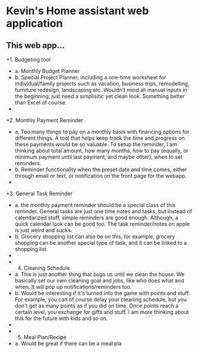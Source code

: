 # Kevin's Home assistant web application

## This web app...
+1. Budgeting tool 
+ a. Monthly Budget Planner
+ b. Special Project Planner, including a one-time worksheet for individual/family projects such as vacation, business trips, remodelling, furniture redesign, landscaping etc. Wouldn't mind all manual inputs in the beginning, just need a simplisitic yet clean look. Something better than Excel of course.
+
+2. Monthly Payment Reminder
+ a. Too many things to pay on a monthly basis with financing options for different things. A tool that helps keep track the time and progress on these payments would be so valuable. To setup the reminder, I am thinking about total amount, how many months, how to pay (equally, or minimum payment until last payment, and maybe other), when to set reminders.
+ b. Reminder functionality when the preset date and time comes, either through email or text, or notification on the front page for the webapp.  
+
+3. General Task Reminder
+ a. the monthly payment reminder should be a special class of this reminder. General tasks are just one time notes and tasks, but instead of calendarized stuff, simple reminders are good enough. Although, a quick calendar look can be good too. The task reminder/notes on apple is just weird and sucks.  
+ b. Grocery shopping list can also be on this, for example, grocery shopping can be another special type of task, and it can be linked to a shopping list.  
+  
+ 4. Cleaning Schedule
+ a. This is just another thing that bugs us until we clean the house. We basically set our own cleaning goal and jobs, like who does what and when. It will pop up notifications/reminders too.  
+ b. Would be interesting if it's turned into the game with points and stuff. For example, you can of course delay your cleaning schedule, but you don't get as many points as if you did on time. Once points reach a certain level, you exchange for gifts and stuff. I am more thinking about this for the future with kids and so on.
+  
+ 5. Meal Plan/Recipe
+ a. Would be great if there can be a meal pla
